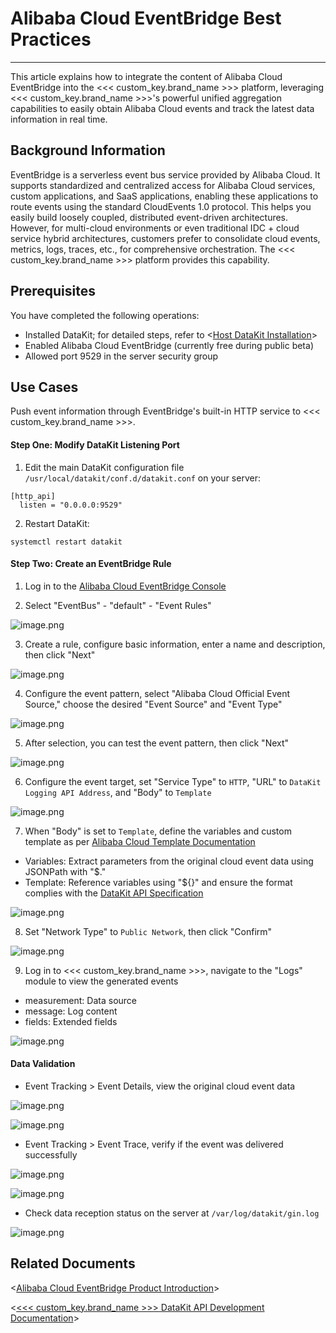# Alibaba Cloud EventBridge Best Practices

---

This article explains how to integrate the content of Alibaba Cloud EventBridge into the <<< custom_key.brand_name >>> platform, leveraging <<< custom_key.brand_name >>>'s powerful unified aggregation capabilities to easily obtain Alibaba Cloud events and track the latest data information in real time.

## Background Information 

EventBridge is a serverless event bus service provided by Alibaba Cloud. It supports standardized and centralized access for Alibaba Cloud services, custom applications, and SaaS applications, enabling these applications to route events using the standard CloudEvents 1.0 protocol. This helps you easily build loosely coupled, distributed event-driven architectures. However, for multi-cloud environments or even traditional IDC + cloud service hybrid architectures, customers prefer to consolidate cloud events, metrics, logs, traces, etc., for comprehensive orchestration. The <<< custom_key.brand_name >>> platform provides this capability.

## Prerequisites

You have completed the following operations:

- Installed DataKit; for detailed steps, refer to <[Host DataKit Installation](../../datakit/datakit-install.md)>
- Enabled Alibaba Cloud EventBridge (currently free during public beta)
- Allowed port 9529 in the server security group

## Use Cases

Push event information through EventBridge's built-in HTTP service to <<< custom_key.brand_name >>>.

#### Step One: Modify DataKit Listening Port

1. Edit the main DataKit configuration file `/usr/local/datakit/conf.d/datakit.conf` on your server:

```shell
[http_api]
  listen = "0.0.0.0:9529"
```

2. Restart DataKit:
```shell
systemctl restart datakit
```

#### Step Two: Create an EventBridge Rule

1. Log in to the [Alibaba Cloud EventBridge Console](https://eventbridge.console.aliyun.com/overview)

2. Select "EventBus" - "default" - "Event Rules"

![image.png](../images/aliyun-eventbridge-1.png)

3. Create a rule, configure basic information, enter a name and description, then click "Next"

![image.png](../images/aliyun-eventbridge-2.png)

4. Configure the event pattern, select "Alibaba Cloud Official Event Source," choose the desired "Event Source" and "Event Type"

![image.png](../images/aliyun-eventbridge-3.png)

5. After selection, you can test the event pattern, then click "Next"

![image.png](../images/aliyun-eventbridge-4.png)

6. Configure the event target, set "Service Type" to `HTTP`, "URL" to `DataKit Logging API Address`, and "Body" to `Template`

![image.png](../images/aliyun-eventbridge-5.png)

7. When "Body" is set to `Template`, define the variables and custom template as per [Alibaba Cloud Template Documentation](https://help.aliyun.com/document_detail/181429.html#section-tdd-mia-lol)

- Variables: Extract parameters from the original cloud event data using JSONPath with "$."
- Template: Reference variables using "${}" and ensure the format complies with the [DataKit API Specification](../../datakit/apis.md#api-logging-example)

![image.png](../images/aliyun-eventbridge-6.png)

8. Set "Network Type" to `Public Network`, then click "Confirm"

![image.png](../images/aliyun-eventbridge-7.png)

9. Log in to <<< custom_key.brand_name >>>, navigate to the "Logs" module to view the generated events

- measurement: Data source
- message: Log content
- fields: Extended fields

![image.png](../images/aliyun-eventbridge-8.png)

#### Data Validation

- Event Tracking > Event Details, view the original cloud event data

![image.png](../images/aliyun-eventbridge-9.png)

![image.png](../images/aliyun-eventbridge-10.png)

- Event Tracking > Event Trace, verify if the event was delivered successfully

![image.png](../images/aliyun-eventbridge-11.png)

![image.png](../images/aliyun-eventbridge-12.png)

- Check data reception status on the server at `/var/log/datakit/gin.log`

![image.png](../images/aliyun-eventbridge-13.png)

## Related Documents

<[Alibaba Cloud EventBridge Product Introduction](https://help.aliyun.com/document_detail/163239.html)>

<[<<< custom_key.brand_name >>> DataKit API Development Documentation](../../datakit/apis.md)>